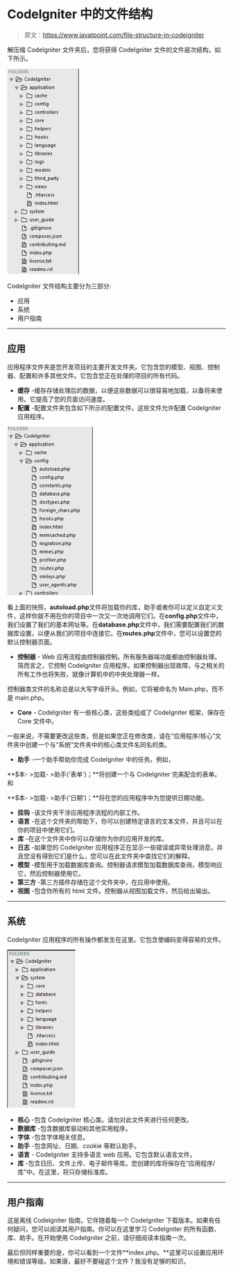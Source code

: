 # CodeIgniter 中的文件结构

> 原文：<https://www.javatpoint.com/file-structure-in-codeigniter>

解压缩 CodeIgniter 文件夹后，您将获得 CodeIgniter 文件的文件层次结构，如下所示。

![Codelgniter File sttructure in codelgniter 1](img/6eb9b99c793cddcf443242243e2de19a.png)

CodeIgniter 文件结构主要分为三部分:

*   应用
*   系统
*   用户指南

* * *

## 应用

应用程序文件夹是您开发项目的主要开发文件夹。它包含您的模型、视图、控制器、配置和许多其他文件。它包含您正在处理的项目的所有代码。

*   **缓存** -缓存存储处理后的数据，以便这些数据可以很容易地加载，以备将来使用。它提高了您的页面访问速度。
*   **配置** -配置文件夹包含如下所示的配置文件。这些文件允许配置 CodeIgniter 应用程序。

![Codelgniter File sttructure in codelgniter 2](img/2b0de9bfdf93992ff871a63bd3ac89cd.png)

看上面的快照，**autoload.php**文件将加载你的库，助手或者你可以定义自定义文件，这样你就不用在你的项目中一次又一次地调用它们。在**config.php**文件中，我们设置了我们的基本网址等。在**database.php**文件中，我们需要配置我们的数据库设置，以便从我们的项目中连接它。在**routes.php**文件中，您可以设置您的默认控制器页面。

*   **控制器** - Web 应用流程由控制器控制。所有服务器端功能都由控制器处理。简而言之，它控制 CodeIgniter 应用程序。如果控制器出现故障，与之相关的所有工作也将失败，就像计算机中的中央处理器一样。

控制器类文件的名称总是以大写字母开头。例如，它将被命名为 Main.php，而不是 main.php。

*   **Core** - CodeIgniter 有一些核心类，这些类组成了 CodeIgniter 框架，保存在 Core 文件中。

一般来说，不需要更改这些类，但是如果您正在修改类，请在“应用程序/核心”文件夹中创建一个与“系统”文件夹中的核心类文件名同名的类。

*   **助手** -一个助手帮助你完成 CodeIgniter 中的任务。例如，

**$本- >加载- >助手('表单')；**将创建一个与 CodeIgniter 完美配合的表单。和

**$本- >加载- >助手('日期')；**将在您的应用程序中为您提供日期功能。

*   **挂钩** -该文件夹干涉应用程序流程的内部工作。
*   **语言** -在这个文件夹的帮助下，你可以创建特定语言的文本文件，并且可以在你的项目中使用它们。
*   **库** -在这个文件夹中你可以存储你为你的应用开发的库。
*   **日志** -如果您的 CodeIgniter 应用程序正在显示一些错误或异常处理消息，并且您没有得到它们是什么，您可以在此文件夹中查找它们的解释。
*   **模型** -模型用于加载数据库查询。控制器请求模型加载数据库查询，模型响应它，然后控制器使用它。
*   **第三方** -第三方插件存储在这个文件夹中，在应用中使用。
*   **视图** -包含你所有的 html 文件。控制器从视图加载文件，然后给出输出。

* * *

## 系统

CodeIgniter 应用程序的所有操作都发生在这里。它包含使编码变得容易的文件。

![Codelgniter File sttructure in codelgniter 3](img/b5665d0561ee125af21b3beadf9cc678.png)

*   **核心** -包含 CodeIgniter 核心类。请勿对此文件夹进行任何更改。
*   **数据库** -包含数据库驱动和其他实用程序。
*   **字体** -包含字体相关信息。
*   **助手** -包含网址、日期、cookie 等默认助手。
*   **语言** - CodeIgniter 支持多语言 web 应用。它包含默认语言文件。
*   **库** -包含日历、文件上传、电子邮件等库。您创建的库将保存在“应用程序/库”中。在这里，将只存储标准库。

* * *

## 用户指南

这是离线 CodeIgniter 指南。它伴随着每一个 CodeIgniter 下载版本。如果有任何疑问，您可以阅读其用户指南。你可以在这里学习 CodeIgniter 的所有函数、库、助手。在开始使用 CodeIgniter 之前，请仔细阅读本指南一次。

最后但同样重要的是，你可以看到一个文件**index.php。**这里可以设置应用环境和错误等级。如果唐，最好不要碰这个文件？我没有足够的知识。
